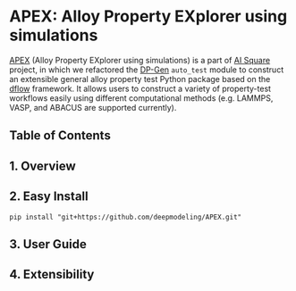 # APEX: Alloy Property EXplorer using simulations

[APEX](https://github.com/deepmodeling/APEX) (Alloy Property EXplorer using simulations) is a part of [AI Square](https://aissquare.com/) project, in which we refactored the [DP-Gen](https://github.com/deepmodeling/dpgen) `auto_test` module to construct an extensible general alloy property test Python package based on the [dflow](https://github.com/deepmodeling/dflow) framework. It allows users to construct a variety of property-test workflows easily using different computational methods (e.g. LAMMPS, VASP, and ABACUS are supported currently).

## Table of Contents

## 1. Overview



## 2. Easy Install

```shell
pip install "git+https://github.com/deepmodeling/APEX.git"
```



## 3. User Guide



## 4. Extensibility
